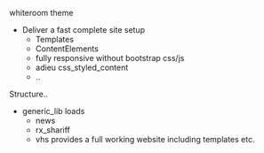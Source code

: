 whiteroom theme

* Deliver a fast complete site setup
  * Templates
  * ContentElements
  * fully responsive without bootstrap css/js
  * adieu css_styled_content
  * ..


Structure..

* generic_lib loads
  * news
  * rx_shariff
  * vhs
  provides a full working website including templates etc.


